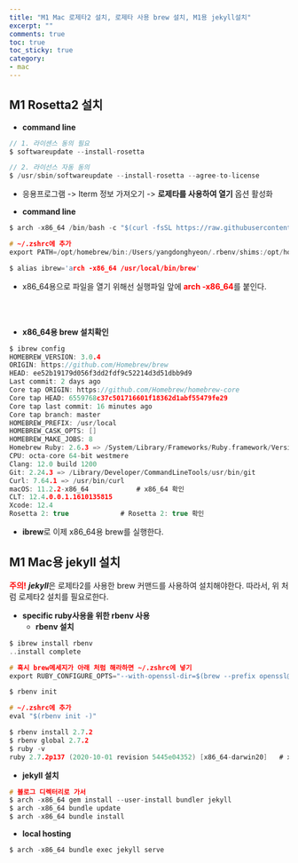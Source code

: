 ```yaml
---
title: "M1 Mac 로제타2 설치, 로제타 사용 brew 설치, M1용 jekyll설치"
excerpt: ""
comments: true
toc: true
toc_sticky: true
category:
- mac
---
```

## M1 Rosetta2 설치
- **command line**
  
```c
// 1. 라이센스 동의 필요
$ softwareupdate --install-rosetta

// 2. 라이선스 자동 동의
$ /usr/sbin/softwareupdate --install-rosetta --agree-to-license
```
  
- 응용프로그램 -> Iterm 정보 가져오기 -> **로제타를 사용하여 열기** 옵션 활성화

- **command line**
  
```c
$ arch -x86_64 /bin/bash -c "$(curl -fsSL https://raw.githubusercontent.com/Homebrew/install/master/install.sh)"

# ~/.zshrc에 추가
export PATH=/opt/homebrew/bin:/Users/yangdonghyeon/.rbenv/shims:/opt/homebrew/bin:/Users/yangdonghyeon/.rbenv/shims:/opt/homebrew/bin:/opt/homebrew/bin:/usr/local/bin:/usr/bin:/bin:/usr/sbin:/sbin:/Library/Apple/usr/bin:/opt/homebrew/bin:$PATH

$ alias ibrew='arch -x86_64 /usr/local/bin/brew'
```
  
- x86_64용으로 파일을 열기 위해선 실행파일 앞에 <span style="color:red">**arch -x86_64**</span>를 붙인다.

<br><br>
- **x86_64용 brew 설치확인**
  
```c
$ ibrew config
HOMEBREW_VERSION: 3.0.4
ORIGIN: https://github.com/Homebrew/brew
HEAD: ee52b19179d056f3dd2fdf9c52214d3d51dbb9d9
Last commit: 2 days ago
Core tap ORIGIN: https://github.com/Homebrew/homebrew-core
Core tap HEAD: 6559768c37c501716601f18362d1abf55479fe29
Core tap last commit: 16 minutes ago
Core tap branch: master
HOMEBREW_PREFIX: /usr/local
HOMEBREW_CASK_OPTS: []
HOMEBREW_MAKE_JOBS: 8
Homebrew Ruby: 2.6.3 => /System/Library/Frameworks/Ruby.framework/Versions/2.6/usr/bin/ruby
CPU: octa-core 64-bit westmere
Clang: 12.0 build 1200
Git: 2.24.3 => /Library/Developer/CommandLineTools/usr/bin/git
Curl: 7.64.1 => /usr/bin/curl
macOS: 11.2.2-x86_64			# x86_64 확인
CLT: 12.4.0.0.1.1610135815
Xcode: 12.4
Rosetta 2: true				# Rosetta 2: true 확인
```
  
- **ibrew**로 이제 x86_64용 brew를 실행한다.

## M1 Mac용 jekyll 설치

<span style="color:red">**주의!**</span> ***jekyll***은 로제타2를 사용한 brew 커맨드를 사용하여 설치해야한다.
따라서, 위 처럼 로제타2 설치를 필요로한다.

- **specific ruby사용을 위한 rbenv 사용**
	- **rbenv 설치**  
  
```c
$ ibrew install rbenv
..install complete

# 혹시 brew메세지가 아래 처럼 해라하면 ~/.zshrc에 넣기
export RUBY_CONFIGURE_OPTS="--with-openssl-dir=$(brew --prefix openssl@1.1)"

$ rbenv init

# ~/.zshrc에 추가
eval "$(rbenv init -)"

$ rbenv install 2.7.2
$ rbenv global 2.7.2
$ ruby -v
ruby 2.7.2p137 (2020-10-01 revision 5445e04352) [x86_64-darwin20]	# x86_64 확인!!!
```

- **jekyll 설치**
  
```c
# 블로그 디렉터리로 가서
$ arch -x86_64 gem install --user-install bundler jekyll
$ arch -x86_64 bundle update
$ arch -x86_64 bundle install
```

- **local hosting**
  
```c
$ arch -x86_64 bundle exec jekyll serve
```






